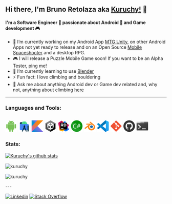 ## Hi there, I'm Bruno Retolaza aka [Kuruchy!](https://kuruchy.github.io) 👋
#### I'm a Software Engineer 🤖 passionate about Android 📱 and Game development 🎮

- 🔭 I’m currently working on my Android App [MTG Unity](https://play.google.com/store/apps/details?id=com.kurulabs.mtgunity&hl=es_419), on other Android Apps not yet ready to release and on an Open Source [Mobile Spaceshooter](https://github.com/Kuruchy/Spaceshooter) and a desktop RPG.
- 🎮 I will release a Puzzle Mobile Game soon! If you want to be an Alpha Tester, ping me!
- 🌱 I’m currently learning to use [Blender](https://www.blender.org/)
- ⚡ Fun fact: I love climbing and bouldering
- 💬 Ask me about anything Android dev or Game dev  related and, why not, anything about climbing [here](https://github.com/kuruchy/kuruchy/issues)
---

### **Languages and Tools:**
<code><img height="36" src="https://raw.githubusercontent.com/github/explore/80688e429a7d4ef2fca1e82350fe8e3517d3494d/topics/android/android.png"></code>
<code><img height="36" src="https://raw.githubusercontent.com/Kuruchy/Kuruchy/master/data/android_stdudio.svg"></code>
<code><img height="36" src="https://raw.githubusercontent.com/github/explore/80688e429a7d4ef2fca1e82350fe8e3517d3494d/topics/kotlin/kotlin.png"></code>
<code><img height="36" src="https://raw.githubusercontent.com/Kuruchy/Kuruchy/master/data/unity.png"></code>
<code><img height="36" src="https://raw.githubusercontent.com/Kuruchy/Kuruchy/master/data/rider.png"></code>
<code><img height="36" src="https://raw.githubusercontent.com/github/explore/80688e429a7d4ef2fca1e82350fe8e3517d3494d/topics/csharp/csharp.png"></code>
<code><img height="36" src="https://raw.githubusercontent.com/Kuruchy/Kuruchy/master/data/blender.png"></code>
<code><img height="36" src="https://raw.githubusercontent.com/github/explore/80688e429a7d4ef2fca1e82350fe8e3517d3494d/topics/visual-studio-code/visual-studio-code.png"></code>
<code><img height="36" src="https://raw.githubusercontent.com/Kuruchy/Kuruchy/master/data/git.svg"></code>
<code><img height="36" src="https://raw.githubusercontent.com/Kuruchy/Kuruchy/master/data/github.png"></code>
<code><img height="36" src="https://raw.githubusercontent.com/Kuruchy/Kuruchy/master/data/windows_terminal.png"></code>
---

### **Stats:**
<a href="https://github.com/anuraghazra/github-readme-stats">
  <img align="center" src="https://github-readme-stats.anuraghazra1.vercel.app/api?username=kuruchy&show_icons=true&theme=vision-friendly-dark&include_all_commits=true&count_private=true" alt="Kuruchy's github stats" />
</a>

<p><img align="center" src="https://github-readme-streak-stats.herokuapp.com/?user=kuruchy&theme=highcontrast" alt="kuruchy" /></p>
<p><img align="center" src="https://github-profile-trophy.vercel.app/?username=kuruchy&theme=darkhub&row=2&column=3&rank=SECRET,S,SS,SSS,A,AA,AAA" alt="kuruchy" /></p>
---

[![Linkedin](https://img.shields.io/badge/-LinkedIn-222222?style=flat-square&logo=Linkedin&logoColor=white&link=https://www.linkedin.com/in/bruno-retolaza/)](https://www.linkedin.com/in/bruno-retolaza/)
[![Stack Overflow](https://img.shields.io/badge/-Stack%20Overflow-222222?style=flat-square&logo=stack-overflow&logoColor=white&link=https://stackoverflow.com/users/8567562/kuruchy)](https://stackoverflow.com/users/8567562/kuruchy)